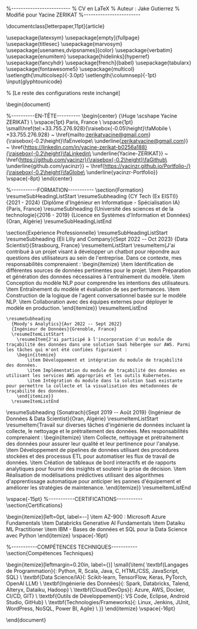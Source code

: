 %-------------------------
% CV en LaTeX
% Auteur : Jake Gutierrez
% Modifié pour Yacine ZERIKAT
%------------------------

\documentclass[letterpaper,11pt]{article}

\usepackage{latexsym}
\usepackage[empty]{fullpage}
\usepackage{titlesec}
\usepackage{marvosym}
\usepackage[usenames,dvipsnames]{color}
\usepackage{verbatim}
\usepackage{enumitem}
\usepackage[hidelinks]{hyperref}
\usepackage{fancyhdr}
\usepackage[french]{babel}
\usepackage{tabularx}
\usepackage{fontawesome5}
\usepackage{multicol}
\setlength{\multicolsep}{-3.0pt}
\setlength{\columnsep}{-1pt}
\input{glyphtounicode}

% [Le reste des configurations reste inchangé]

\begin{document}

%----------EN-TÊTE----------
\begin{center}
    {\Huge \scshape Yacine ZERIKAT} \\ \vspace{1pt}
    Paris, France \\ \vspace{1pt}
    \small\href{tel:+33.755.276.928}{\raisebox{-0.05\height}\faMobile \ +33.755.276.928} ~ \href{mailto:zerikatyacine@gmail.com}{\raisebox{-0.2\height}\faEnvelope\  \underline{zerikatyacine@gmail.com}} ~ 
    \href{https://linkedin.com/in/yacine-zerikat-b0256a188}{\raisebox{-0.2\height}\faLinkedin\ \underline{Yacine-ZERIKAT}}  ~
    \href{https://github.com/yacinzr}{\raisebox{-0.2\height}\faGithub\ \underline{github.com/yacinzr}} ~
    \href{https://yacinzr.github.io/Portfolio-/}{\raisebox{-0.2\height}\faGlobe\ \underline{yacinzr-Portfolio}}
    \vspace{-8pt}
\end{center}

%-----------FORMATION-----------
\section{Formation}
  \resumeSubHeadingListStart
    \resumeSubheading
      {CY Tech (Ex EISTI)}{2021 - 2024}
      {Diplôme d'Ingénieur en Informatique - Spécialisation IA}{Paris, France}
        \resumeSubheading
      {Université des sciences et de la technologie}{2016 - 2019}
      {Licence en Systèmes d'Information et Données}{Oran, Algérie}
  \resumeSubHeadingListEnd

\section{Expérience Professionnelle}
  \resumeSubHeadingListStart
    \resumeSubheading
      {Eli Lilly and Company}{Sept 2022 -- Oct 2023}
      {Data Scientist}{Strasbourg, France}
      \resumeItemListStart
        \resumeItem{J'ai contribué à un projet visant à développer un chatbot pour répondre aux questions des utilisateurs au sein de l'entreprise. Dans ce contexte, mes responsabilités comprenaient :
        \begin{itemize}
            \item Identification de différentes sources de données pertinentes pour le projet.
            \item Préparation et génération des données nécessaires à l'entraînement du modèle.
            \item Conception du modèle NLP pour comprendre les intentions des utilisateurs.
            \item Entraînement du modèle et évaluation de ses performances.
            \item Construction de la logique de l'agent conversationnel basée sur le modèle NLP.
            \item Collaboration avec des équipes externes pour déployer le modèle en production.
        \end{itemize}}
      \resumeItemListEnd

    \resumeSubheading
      {Moody's Analytics}{Avr 2022 -- Sept 2022}
      {Ingénieur de Données}{Grenoble, France}
      \resumeItemListStart
        \resumeItem{J'ai participé à l'incorporation d'un module de traçabilité des données dans une solution SaaS hébergée sur AWS. Parmi les tâches qui m'ont été confiées figuraient :
        \begin{itemize}
            \item Développement et intégration du module de traçabilité des données.
            \item Implémentation du module de traçabilité des données en utilisant les services AWS appropriés et les outils Kubernetes.
            \item Intégration du module dans la solution SaaS existante pour permettre la collecte et la visualisation des métadonnées de traçabilité des données.
        \end{itemize}}
      \resumeItemListEnd

   \resumeSubheading
  {Sonatrach}{Sept 2019 -- Août 2019}
  {Ingénieur de Données \& Data Scientist}{Oran, Algérie}
  \resumeItemListStart
    \resumeItem{Travail sur diverses tâches d'ingénierie de données incluant la collecte, le nettoyage et le prétraitement des données. Mes responsabilités comprenaient :
    \begin{itemize}
        \item Collecte, nettoyage et prétraitement des données pour assurer leur qualité et leur pertinence pour l'analyse.
        \item Développement de pipelines de données utilisant des procédures stockées et des processus ETL pour automatiser les flux de travail de données.
        \item Création de tableaux de bord interactifs et de rapports analytiques pour fournir des insights et soutenir la prise de décision.
        \item Réalisation de modélisations prédictives utilisant des algorithmes d'apprentissage automatique pour anticiper les pannes d'équipement et améliorer les stratégies de maintenance.
    \end{itemize}}
  \resumeItemListEnd

\vspace{-15pt}
%-----------CERTIFICATIONS-----------
\section{Certifications}

\begin{itemize}[left=0pt, label=--]
    \item AZ-900 : Microsoft Azure Fundamentals
    \item Databricks Generative AI Fundamentals
    \item Dataiku ML Practitioner
    \item IBM - Bases de données et SQL pour la Data Science avec Python
\end{itemize}
 \vspace{-16pt}

%-----------COMPÉTENCES TECHNIQUES-----------
\section{Compétences Techniques}

\begin{itemize}[leftmargin=0.20in, label={}]
    \small{\item{
        \textbf{Langages de Programmation}{: Python, R, Scala, Java, C, HTML/CSS, JavaScript, SQL} \\ 
        \textbf{Data Science/IA}{: Scikit-learn, TensorFlow, Keras, PyTorch, OpenAI LLM} \\
        \textbf{Ingénierie des Données}{: Spark, Databricks, Talend, Alteryx, Dataiku, Hadoop} \\
        \textbf{Cloud/DevOps}{: Azure, AWS, Docker, CI/CD, GIT} \\
        \textbf{Outils de Développement}{: VS Code, Eclipse, Android Studio, GitHub} \\
        \textbf{Technologies/Frameworks}{: Linux, Jenkins, JUnit, WordPress, NoSQL, Power BI, Agile} \\
    }}
\end{itemize}
 \vspace{-16pt}

\end{document}
